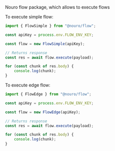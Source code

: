Nouro flow package, which allows to execute flows

To execute simple flow:
```js
import { FlowSimple } from "@nouro/flow";

const apiKey = process.env.FLOW_ENV_KEY;

const flow = new FlowSimple(apiKey);

// Returns response
const res = await flow.execute(payload);

for (const chunk of res.body) {
    console.log(chunk);
}
```

To execute edge flow:
```js
import { FlowEdge } from "@nouro/flow";

const apiKey = process.env.FLOW_ENV_KEY;

const flow = new FlowEdge(apiKey);

// Returns response
const res = await flow.execute(payload);

for (const chunk of res.body) {
    console.log(chunk);
}
```